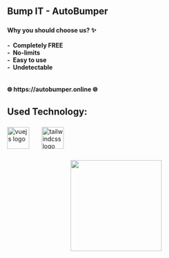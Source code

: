 <h2 align="left">Bump IT - AutoBumper</h2>

###

<h4 align="left">Why you should choose us? ✨<br><br>-‎‎‎‎  ‎‎‎ Completely FREE<br>- ‎  No-limits<br>-  ‎ Easy to use<br>-  ‎ Undetectable<br><br><br>🌐 https://autobumper.online 🌐</h4>

###

<h2 align="left"></h2>

###

<h2 align="left">Used Technology:</h2>

###

<div align="left">
  <img src="https://cdn.jsdelivr.net/gh/devicons/devicon/icons/vuejs/vuejs-original.svg" height="51" alt="vuejs logo"  />
  <img width="21" />
  <img src="https://cdn.simpleicons.org/tailwindcss/06B6D4" height="51" alt="tailwindcss logo"  />
</div>

###

<p align="left"></p>

###

<p align="left"></p>

###

<div align="center">
  <img height="211" src="https://i.imgur.com/w080x0w.png"  />
</div>

###
